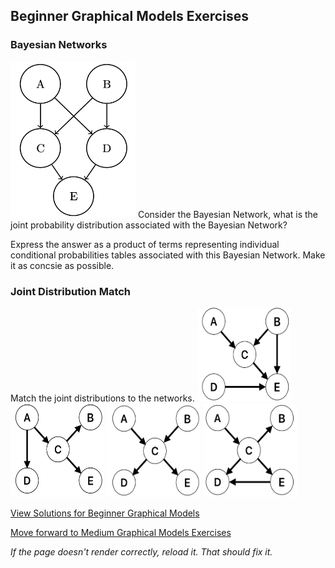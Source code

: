 ## Beginner Graphical Models Exercises

### Bayesian Networks
<img src="https://github.com/UMdecisionsupport/DecisionSupport2023/blob/main/images/BN1.png" width="200" height="250">
Consider the Bayesian Network, what is the joint probability distribution associated with the Bayesian Network? 

Express the answer as a product of terms representing individual conditional probabilities tables associated with this Bayesian Network. Make it as concsie as possible.


### Joint Distribution Match
Match the joint distributions to the networks.
<img src="https://github.com/UMdecisionsupport/DecisionSupport2023/blob/main/images/jdm1.png" width="150" height="150">
<img src="https://github.com/UMdecisionsupport/DecisionSupport2023/blob/main/images/jdm2.png" width="150" height="150">
<img src="https://github.com/UMdecisionsupport/DecisionSupport2023/blob/main/images/jdm3.png" width="150" height="150">
<img src="https://github.com/UMdecisionsupport/DecisionSupport2023/blob/main/images/jdm4.png" width="150" height="150">



[View Solutions for Beginner Graphical Models](https://github.com/UMdecisionsupport/DecisionSupport2023/blob/main/GraphicalModels/Solutions/Beginner_Solutions.md)

[Move forward to Medium Graphical Models Exercises](https://github.com/UMdecisionsupport/DecisionSupport2023/blob/main/GraphicalModels/Medium.md)

*If the page doesn't render correctly, reload it. That should fix it.*
